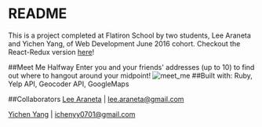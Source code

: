 # README
This is a project completed at Flatiron School by two students, Lee Araneta and Yichen Yang, of Web Development June 2016 cohort.
Checkout the React-Redux version [here](https://github.com/yicheny001/meet-me-half-way-react)!

##Meet Me Halfway
Enter you and your friends' addresses (up to 10) to find out where to hangout around your midpoint!
![meet_me](http://g.recordit.co/i2WTmvxUYX.gif)
##Built with:
Ruby, Yelp API, Geocoder API, GoogleMaps

##Collaborators
[Lee Araneta](https://github.com/leearaneta/) | lee.araneta@gmail.com

[Yichen Yang](https://github.com/yicheny001/) | ichenyy0701@gmail.com
